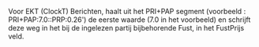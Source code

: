 Voor EKT (ClockT) Berichten, haalt uit het PRI+PAP segment (voorbeeld : PRI+PAP:7.0::PRP:0.26') de eerste waarde 
(7.0 in het voorbeeld) en schrijft deze weg in het bij de ingelezen partij bijbehorende Fust, in het FustPrijs veld.
